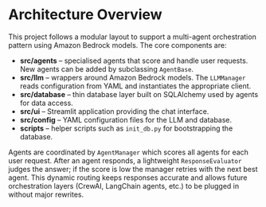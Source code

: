 # Architecture Overview

This project follows a modular layout to support a multi-agent orchestration
pattern using Amazon Bedrock models.  The core components are:

- **src/agents** – specialised agents that score and handle user requests.  New
  agents can be added by subclassing `AgentBase`.
- **src/llm** – wrappers around Amazon Bedrock models.  The `LLMManager` reads
  configuration from YAML and instantiates the appropriate client.
- **src/database** – thin database layer built on SQLAlchemy used by agents for
  data access.
- **src/ui** – Streamlit application providing the chat interface.
- **src/config** – YAML configuration files for the LLM and database.
- **scripts** – helper scripts such as `init_db.py` for bootstrapping the
  database.

Agents are coordinated by `AgentManager` which scores all agents for each user
request.  After an agent responds, a lightweight `ResponseEvaluator` judges the
answer; if the score is low the manager retries with the next best agent.  This
dynamic routing keeps responses accurate and allows future orchestration layers
(CrewAI, LangChain agents, etc.) to be plugged in without major rewrites.
